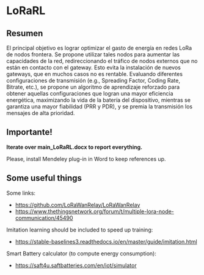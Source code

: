 # LoRaRL

## Resumen
El principal objetivo es lograr optimizar el gasto de energía en redes LoRa de nodos frontera. Se propone utilizar tales nodos para aumentar las capacidades de la red, redireccionando el tráfico de nodos externos que no están en contacto con el gateway. Esto evita la instalación de nuevos gateways, que en muchos casos no es rentable. Evaluando diferentes configuraciones de transmisión (e.g., Spreading Factor, Coding Rate, Bitrate, etc.), se propone un algoritmo de aprendizaje reforzado para obtener aquellas configuraciones que logran una mayor eficiencia energética, maximizando la vida de la batería del dispositivo, mientras se garantiza una mayor fiabilidad (PRR y PDR), y se premia la transmisión los mensajes de alta prioridad.

## Importante!
**Iterate over main_LoRaRL.docx to report everything.**

Please, install Mendeley plug-in in Word to keep references up.

## Some useful things
Some links:
* https://github.com/LoRaWanRelay/LoRaWanRelay
* https://www.thethingsnetwork.org/forum/t/multiple-lora-node-communication/45490

Imitation learning should be included to speed up training:
* https://stable-baselines3.readthedocs.io/en/master/guide/imitation.html

Smart Battery calculator (to compute energy consumption):
* https://saft4u.saftbatteries.com/en/iot/simulator
